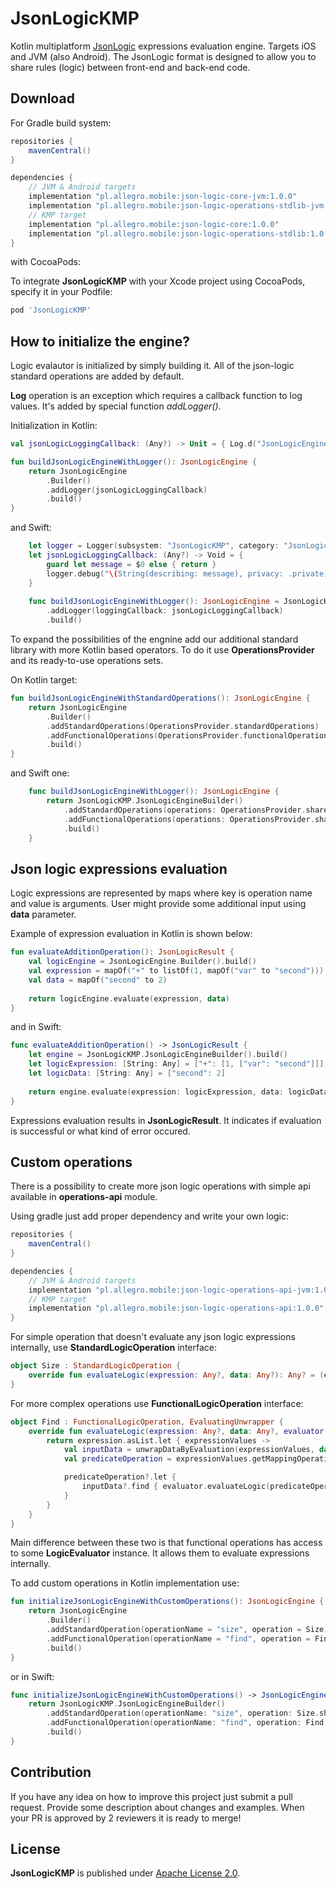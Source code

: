 JsonLogicKMP
============
Kotlin multiplatform [JsonLogic](https://jsonlogic.com/) expressions evaluation engine. Targets iOS and JVM (also Android). The JsonLogic format is designed to allow you to share rules (logic) between front-end and back-end code.

Download
--------
For Gradle build system:

```gradle
repositories {
    mavenCentral()
}

dependencies {
    // JVM & Android targets
    implementation "pl.allegro.mobile:json-logic-core-jvm:1.0.0"
    implementation "pl.allegro.mobile:json-logic-operations-stdlib-jvm:1.0.0"
    // KMP target
    implementation "pl.allegro.mobile:json-logic-core:1.0.0"
    implementation "pl.allegro.mobile:json-logic-operations-stdlib:1.0.0"
}
```
with CocoaPods:

To integrate **JsonLogicKMP** with your Xcode project using CocoaPods, specify it in your Podfile:

```ruby
pod 'JsonLogicKMP'
```

How to initialize the engine?
-------------------
Logic evalautor is initialized by simply building it. All of the json-logic standard operations are added by default. 

**Log** operation is an exception which requires a callback function to log values. It's added by special function *addLogger()*.

Initialization in Kotlin:

```kotlin
val jsonLogicLoggingCallback: (Any?) -> Unit = { Log.d("JsonLogicEngine-log: $it") }

fun buildJsonLogicEngineWithLogger(): JsonLogicEngine {
    return JsonLogicEngine
        .Builder()
        .addLogger(jsonLogicLoggingCallback)
        .build()    
}
```

and Swift:

```swift
    let logger = Logger(subsystem: "JsonLogicKMP", category: "JsonLogic")
    let jsonLogicLoggingCallback: (Any?) -> Void = {
        guard let message = $0 else { return }
        logger.debug("\(String(describing: message), privacy: .private)")
    }
    
    func buildJsonLogicEngineWithLogger(): JsonLogicEngine = JsonLogicKMP.JsonLogicEngineBuilder()
        .addLogger(loggingCallback: jsonLogicLoggingCallback)
        .build()
```

To expand the possibilities of the engnine add our additional standard library with more Kotlin based operators. To do it use **OperationsProvider** and its ready-to-use operations sets.

On Kotlin target:

```kotlin
fun buildJsonLogicEngineWithStandardOperations(): JsonLogicEngine {
    return JsonLogicEngine
        .Builder()
        .addStandardOperations(OperationsProvider.standardOperations)
        .addFunctionalOperations(OperationsProvider.functionalOperations)
        .build()
}
```

and Swift one:

```swift
    func buildJsonLogicEngineWithLogger(): JsonLogicEngine {
        return JsonLogicKMP.JsonLogicEngineBuilder()
            .addStandardOperations(operations: OperationsProvider.shared.standardOperations)
            .addFunctionalOperations(operations: OperationsProvider.shared.functionalOperations)
            .build()
    }
```

Json logic expressions evaluation
-------------------

Logic expressions are represented by maps where key is operation name and value is arguments. User might provide some additional input using **data** parameter. 

Example of expression evaluation in Kotlin is shown below:

```kotlin
fun evaluateAdditionOperation(): JsonLogicResult {
    val logicEngine = JsonLogicEngine.Builder().build()
    val expression = mapOf("+" to listOf(1, mapOf("var" to "second")))
    val data = mapOf("second" to 2)
    
    return logicEngine.evaluate(expression, data)
}
```

and in Swift:

```swift
func evaluateAdditionOperation() -> JsonLogicResult {
    let engine = JsonLogicKMP.JsonLogicEngineBuilder().build()
    let logicExpression: [String: Any] = ["+": [1, ["var": "second"]]]
    let logicData: [String: Any] = ["second": 2]
        
    return engine.evaluate(expression: logicExpression, data: logicData)
}
```

Expressions evaluation results in **JsonLogicResult**. It indicates if evaluation is successful or what kind of error occured.

Custom operations
-------------------
There is a possibility to create more json logic operations with simple api available in **operations-api** module.

Using gradle just add proper dependency and write your own logic:

```gradle
repositories {
    mavenCentral()
}

dependencies {
    // JVM & Android targets
    implementation "pl.allegro.mobile:json-logic-operations-api-jvm:1.0.0"
    // KMP target
    implementation "pl.allegro.mobile:json-logic-operations-api:1.0.0"
}
```

For simple operation that doesn't evaluate any json logic expressions internally, use **StandardLogicOperation** interface:

```kotlin
object Size : StandardLogicOperation {
    override fun evaluateLogic(expression: Any?, data: Any?): Any? = (expression as? List<*>)?.size
}
```

For more complex operations use **FunctionalLogicOperation** interface:

```kotlin
object Find : FunctionalLogicOperation, EvaluatingUnwrapper {
    override fun evaluateLogic(expression: Any?, data: Any?, evaluator: LogicEvaluator): Any? {
        return expression.asList.let { expressionValues ->
            val inputData = unwrapDataByEvaluation(expressionValues, data, evaluator)
            val predicateOperation = expressionValues.getMappingOperationOrNull()

            predicateOperation?.let {
                inputData?.find { evaluator.evaluateLogic(predicateOperation, it) == true }
            }
        }
    }
}
```

Main difference between these two is that functional operations has access to some **LogicEvaluator** instance. It allows them to evaluate expressions internally.

To add custom operations in Kotlin implementation use:

```kotlin
fun initializeJsonLogicEngineWithCustomOperations(): JsonLogicEngine {
    return JsonLogicEngine
        .Builder()
        .addStandardOperation(operationName = "size", operation = Size)
        .addFunctionalOperation(operationName = "find", operation = Find)
        .build()
}
```

or in Swift:

```swift
func initializeJsonLogicEngineWithCustomOperations() -> JsonLogicEngine {
    return JsonLogicKMP.JsonLogicEngineBuilder()
        .addStandardOperation(operationName: "size", operation: Size.shared)
        .addFunctionalOperation(operationName: "find", operation: Find.shared)
        .build()
}
```

Contribution
-------------------

If you have any idea on how to improve this project just submit a pull request. Provide some description about changes and examples. When your PR is approved by 2 reviewers it is ready to merge!

## License

**JsonLogicKMP** is published under [Apache License 2.0](http://www.apache.org/licenses/LICENSE-2.0).
